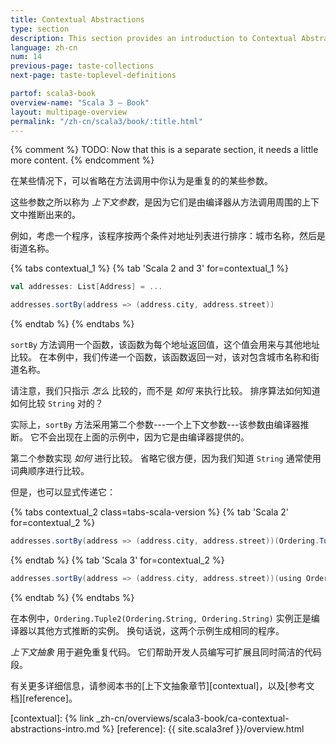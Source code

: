 ```yaml
---
title: Contextual Abstractions
type: section
description: This section provides an introduction to Contextual Abstractions in Scala 3.
language: zh-cn
num: 14
previous-page: taste-collections
next-page: taste-toplevel-definitions

partof: scala3-book
overview-name: "Scala 3 — Book"
layout: multipage-overview
permalink: "/zh-cn/scala3/book/:title.html"
---
```



{% comment %}
TODO: Now that this is a separate section, it needs a little more content.
{% endcomment %}

在某些情况下，可以省略在方法调用中你认为是重复的的某些参数。

这些参数之所以称为 _上下文参数_，是因为它们是由编译器从方法调用周围的上下文中推断出来的。

例如，考虑一个程序，该程序按两个条件对地址列表进行排序：城市名称，然后是街道名称。

{% tabs contextual_1 %}
{% tab 'Scala 2 and 3' for=contextual_1 %}

```scala
val addresses: List[Address] = ...

addresses.sortBy(address => (address.city, address.street))
```
{% endtab %}
{% endtabs %}

`sortBy` 方法调用一个函数，该函数为每个地址返回值，这个值会用来与其他地址比较。
在本例中，我们传递一个函数，该函数返回一对，该对包含城市名称和街道名称。

请注意，我们只指示 _怎么_ 比较的，而不是 _如何_ 来执行比较。
排序算法如何知道如何比较 `String` 对的？

实际上，`sortBy` 方法采用第二个参数---一个上下文参数---该参数由编译器推断。
它不会出现在上面的示例中，因为它是由编译器提供的。

第二个参数实现 _如何_ 进行比较。
省略它很方便，因为我们知道 `String` 通常使用词典顺序进行比较。

但是，也可以显式传递它：

{% tabs contextual_2 class=tabs-scala-version %}
{% tab 'Scala 2' for=contextual_2 %}

```scala
addresses.sortBy(address => (address.city, address.street))(Ordering.Tuple2(Ordering.String, Ordering.String))
```

{% endtab %}
{% tab 'Scala 3' for=contextual_2 %}

```scala
addresses.sortBy(address => (address.city, address.street))(using Ordering.Tuple2(Ordering.String, Ordering.String))
```
{% endtab %}
{% endtabs %}

在本例中，`Ordering.Tuple2(Ordering.String, Ordering.String)`  实例正是编译器以其他方式推断的实例。
换句话说，这两个示例生成相同的程序。

_上下文抽象_ 用于避免重复代码。
它们帮助开发人员编写可扩展且同时简洁的代码段。

有关更多详细信息，请参阅本书的[上下文抽象章节][contextual]，以及[参考文档][reference]。

[contextual]: {% link _zh-cn/overviews/scala3-book/ca-contextual-abstractions-intro.md %}
[reference]: {{ site.scala3ref }}/overview.html

